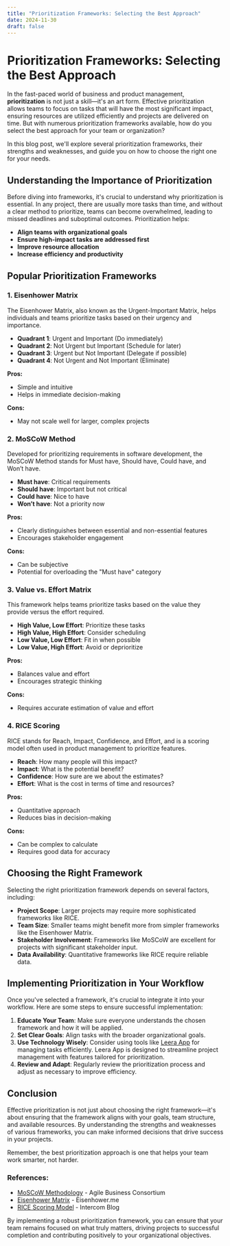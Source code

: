 ```yaml
---
title: "Prioritization Frameworks: Selecting the Best Approach"
date: 2024-11-30
draft: false
---
```

# Prioritization Frameworks: Selecting the Best Approach

In the fast-paced world of business and product management, **prioritization** is not just a skill—it's an art form. Effective prioritization allows teams to focus on tasks that will have the most significant impact, ensuring resources are utilized efficiently and projects are delivered on time. But with numerous prioritization frameworks available, how do you select the best approach for your team or organization?

In this blog post, we'll explore several prioritization frameworks, their strengths and weaknesses, and guide you on how to choose the right one for your needs.

## Understanding the Importance of Prioritization

Before diving into frameworks, it's crucial to understand why prioritization is essential. In any project, there are usually more tasks than time, and without a clear method to prioritize, teams can become overwhelmed, leading to missed deadlines and suboptimal outcomes. Prioritization helps:

- **Align teams with organizational goals**
- **Ensure high-impact tasks are addressed first**
- **Improve resource allocation**
- **Increase efficiency and productivity**

## Popular Prioritization Frameworks

### 1. **Eisenhower Matrix**

The Eisenhower Matrix, also known as the Urgent-Important Matrix, helps individuals and teams prioritize tasks based on their urgency and importance. 

- **Quadrant 1**: Urgent and Important (Do immediately)
- **Quadrant 2**: Not Urgent but Important (Schedule for later)
- **Quadrant 3**: Urgent but Not Important (Delegate if possible)
- **Quadrant 4**: Not Urgent and Not Important (Eliminate)

**Pros:**
- Simple and intuitive
- Helps in immediate decision-making

**Cons:**
- May not scale well for larger, complex projects

### 2. **MoSCoW Method**

Developed for prioritizing requirements in software development, the MoSCoW Method stands for Must have, Should have, Could have, and Won’t have.

- **Must have**: Critical requirements
- **Should have**: Important but not critical
- **Could have**: Nice to have
- **Won’t have**: Not a priority now

**Pros:**
- Clearly distinguishes between essential and non-essential features
- Encourages stakeholder engagement

**Cons:**
- Can be subjective
- Potential for overloading the "Must have" category

### 3. **Value vs. Effort Matrix**

This framework helps teams prioritize tasks based on the value they provide versus the effort required.

- **High Value, Low Effort**: Prioritize these tasks
- **High Value, High Effort**: Consider scheduling
- **Low Value, Low Effort**: Fit in when possible
- **Low Value, High Effort**: Avoid or deprioritize

**Pros:**
- Balances value and effort
- Encourages strategic thinking

**Cons:**
- Requires accurate estimation of value and effort

### 4. **RICE Scoring**

RICE stands for Reach, Impact, Confidence, and Effort, and is a scoring model often used in product management to prioritize features.

- **Reach**: How many people will this impact?
- **Impact**: What is the potential benefit?
- **Confidence**: How sure are we about the estimates?
- **Effort**: What is the cost in terms of time and resources?

**Pros:**
- Quantitative approach
- Reduces bias in decision-making

**Cons:**
- Can be complex to calculate
- Requires good data for accuracy

## Choosing the Right Framework

Selecting the right prioritization framework depends on several factors, including:

- **Project Scope**: Larger projects may require more sophisticated frameworks like RICE.
- **Team Size**: Smaller teams might benefit more from simpler frameworks like the Eisenhower Matrix.
- **Stakeholder Involvement**: Frameworks like MoSCoW are excellent for projects with significant stakeholder input.
- **Data Availability**: Quantitative frameworks like RICE require reliable data.

## Implementing Prioritization in Your Workflow

Once you've selected a framework, it's crucial to integrate it into your workflow. Here are some steps to ensure successful implementation:

1. **Educate Your Team**: Make sure everyone understands the chosen framework and how it will be applied.
2. **Set Clear Goals**: Align tasks with the broader organizational goals.
3. **Use Technology Wisely**: Consider using tools like [Leera App](https://leera.app) for managing tasks efficiently. Leera App is designed to streamline project management with features tailored for prioritization.
4. **Review and Adapt**: Regularly review the prioritization process and adjust as necessary to improve efficiency.

## Conclusion

Effective prioritization is not just about choosing the right framework—it's about ensuring that the framework aligns with your goals, team structure, and available resources. By understanding the strengths and weaknesses of various frameworks, you can make informed decisions that drive success in your projects.

Remember, the best prioritization approach is one that helps your team work smarter, not harder.

### References:

- [MoSCoW Methodology](https://www.agilebusiness.org/page/ProjectFramework_2_MoSCoW) - Agile Business Consortium
- [Eisenhower Matrix](https://www.eisenhower.me/eisenhower-matrix/) - Eisenhower.me
- [RICE Scoring Model](https://www.intercom.com/blog/rice-simple-prioritization-for-product-managers/) - Intercom Blog

By implementing a robust prioritization framework, you can ensure that your team remains focused on what truly matters, driving projects to successful completion and contributing positively to your organizational objectives.